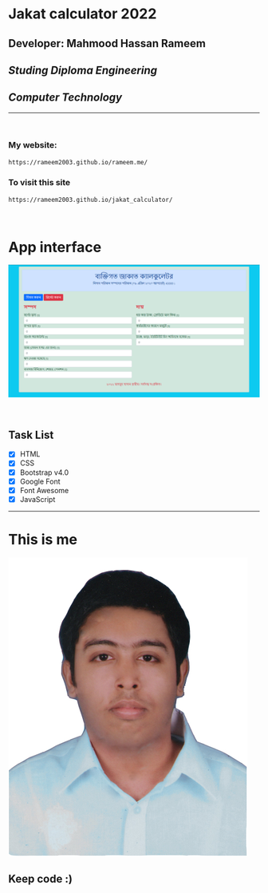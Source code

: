 # Jakat calculator 2022
## Developer: Mahmood Hassan Rameem
## _Studing Diploma Engineering_
## _Computer Technology_

___

<br>

### My website:
```
https://rameem2003.github.io/rameem.me/
```


### To visit this site
```
https://rameem2003.github.io/jakat_calculator/
```

<br>

# App interface
![view](./view.png)

<br>



## Task List

- [x] HTML
- [x] CSS
- [x] Bootstrap v4.0
- [x] Google Font
- [x] Font Awesome
- [x] JavaScript
---

# This is me
![profile](./me.jpg)
## Keep code :)

